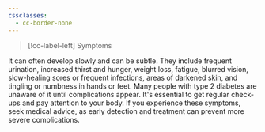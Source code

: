 ```yaml
---
cssclasses:
  - cc-border-none
---
```


> [!cc-label-left] Symptoms

It can often develop slowly and can be subtle. They include frequent urination, increased thirst and hunger, weight loss, fatigue, blurred vision, slow-healing sores or frequent infections, areas of darkened skin, and tingling or numbness in hands or feet. Many people with type 2 diabetes are unaware of it until complications appear. It's essential to get regular check-ups and pay attention to your body. If you experience these symptoms, seek medical advice, as early detection and treatment can prevent more severe complications.